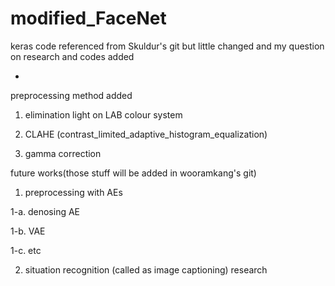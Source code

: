 # modified_FaceNet



keras code referenced from Skuldur's git
but little changed and my question on research and codes added

+

preprocessing method added

1. elimination light on LAB colour system

2. CLAHE (contrast_limited_adaptive_histogram_equalization)

3. gamma correction



future works(those stuff will be added in wooramkang's git)

1. preprocessing with AEs

  1-a. denosing AE
  
  1-b. VAE
  
  1-c. etc
  
2. situation recognition (called as image captioning) research 
